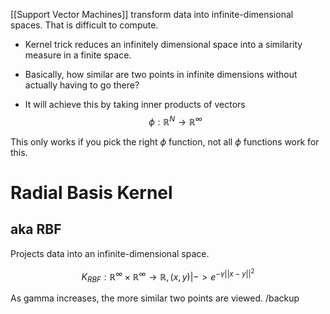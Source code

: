 [[Support Vector Machines]] transform data into infinite-dimensional spaces. That is difficult to compute.

- Kernel trick reduces an infinitely dimensional space into a similarity measure in a finite space.

- Basically, how similar are two points in infinite dimensions without actually having to go there?

- It will achieve this by taking inner products of vectors
$$\phi:\mathbb{R}^N \rightarrow \mathbb{R}^\infty$$

This only works if you pick the right $\phi$ function, not all $\phi$ functions work for this.


# Radial Basis Kernel
## aka RBF
Projects data into an infinite-dimensional space.

$$K_{RBF}: \mathbb{R}^\infty \times \mathbb{R}^\infty \rightarrow \mathbb{R}, (x, y) |-> e^{-\gamma||x-y||^2} $$

As gamma increases, the more similar two points are viewed.
/backup
